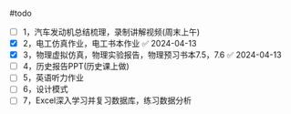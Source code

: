 #todo
- [ ] 1，汽车发动机总结梳理，录制讲解视频(周末上午)
- [x] 2，电工仿真作业，电工书本作业 ✅ 2024-04-13
- [x] 3，物理虚拟仿真，物理实验报告，物理预习书本7.5，7.6 ✅ 2024-04-13
- [ ] 4，历史报告PPT(历史课上做)
- [ ] 5，英语听力作业
- [ ] 6，设计模式
- [ ] 7，Excel深入学习并复习数据库，练习数据分析
